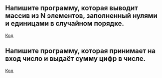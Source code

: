 ## Напишите программу, которая выводит массив из N элементов, заполненный нулями и единицами в случайном порядке.

[Код](Task1/Program.cs)

## Напишите программу, которая принимает на вход число и выдаёт сумму цифр в числе.

[Код](Task2/Program.cs)